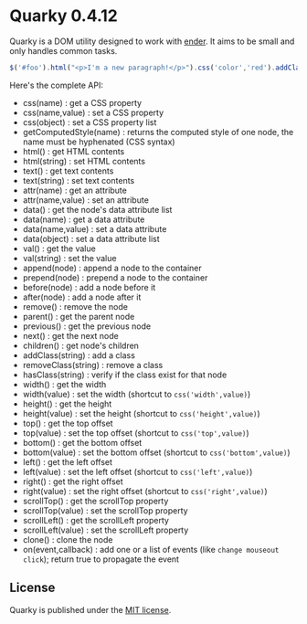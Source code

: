 Quarky 0.4.12
=============

Quarky is a DOM utility designed to work with [ender](http://ender.jit.su). It aims to be small and only handles common tasks.

```javascript
$('#foo').html("<p>I'm a new paragraph!</p>").css('color','red').addClass('bar');
```

Here's the complete API:

- css(name) : get a CSS property
- css(name,value) : set a CSS property
- css(object) : set a CSS property list
- getComputedStyle(name) : returns the computed style of one node, the name must be hyphenated (CSS syntax)
- html() : get HTML contents
- html(string) : set HTML contents
- text() : get text contents
- text(string) : set text contents
- attr(name) : get an attribute
- attr(name,value) : set an attribute
- data() : get the node's data attribute list
- data(name) : get a data attribute
- data(name,value) : set a data attribute
- data(object) : set a data attribute list
- val() : get the value
- val(string) : set the value
- append(node) : append a node to the container
- prepend(node) : prepend a node to the container
- before(node) : add a node before it
- after(node) : add a node after it
- remove() : remove the node
- parent() : get the parent node
- previous() : get the previous node
- next() : get the next node
- children() : get node's children
- addClass(string) : add a class
- removeClass(string) : remove a class
- hasClass(string) : verify if the class exist for that node
- width() : get the width
- width(value) : set the width (shortcut to `css('width',value)`)
- height() : get the height
- height(value) : set the height (shortcut to `css('height',value)`)
- top() : get the top offset
- top(value) : set the top offset (shortcut to `css('top',value)`)
- bottom() : get the bottom offset
- bottom(value) : set the bottom offset (shortcut to `css('bottom',value)`)
- left() : get the left offset
- left(value) : set the left offset (shortcut to `css('left',value)`)
- right() : get the right offset
- right(value) : set the right offset (shortcut to `css('right',value)`)
- scrollTop() : get the scrollTop property
- scrollTop(value) : set the scrollTop property
- scrollLeft() : get the scrollLeft property
- scrollLeft(value) : set the scrollLeft property
- clone() : clone the node
- on(event,callback) : add one or a list of events (like `change mouseout click`); return true to propagate the event

License
-------

Quarky is published under the [MIT license](http://dreamysource.mit-license.org).

